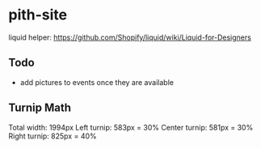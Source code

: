 # pith-site

liquid helper: https://github.com/Shopify/liquid/wiki/Liquid-for-Designers

## Todo

* add pictures to events once they are available

## Turnip Math

Total width: 1994px
Left turnip: 583px = 30%
Center turnip: 581px = 30%
Right turnip: 825px = 40%
